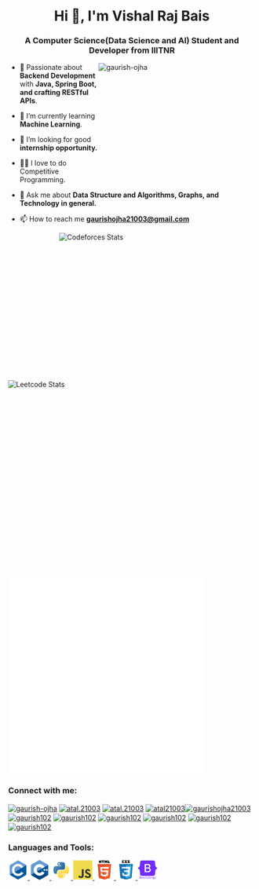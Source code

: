 
<h1 align="center">Hi 👋, I'm Vishal Raj Bais</h1>
<h3 align="center">A Computer Science(Data Science and AI) Student and Developer from IIITNR</h3>
<img align="right" src="https://wakatime.com/share/@gaurish21102/fd40fa31-41f3-4f44-b40d-bb2ebcbdc43d.svg" alt="gaurish-ojha" height="220" width="320" />

- 🔭 Passionate about **Backend Development** with **Java, Spring Boot, and crafting RESTful APIs**.

- 👯 I’m currently learning **Machine Learning**.

- 🤝 I’m looking for good **internship opportunity.**

- 👨‍💻 I love to do Competitive Programming.

- 💬 Ask me about **Data Structure and Algorithms, Graphs, and Technology in general.**

- 📫 How to reach me **gaurishojha21003@gmail.com**
<div>
  <img src="https://raw.githubusercontent.com/gaurishiiitnr/cf-visualizer/main/output/light_card.svg" alt="Codeforces Stats" width="400" height="300" style="float: right; margin-left: 20px;" />
    <img src="https://leetcard.jacoblin.cool/vishalbais31?ext=contest" alt="Leetcode Stats" width="400" height="400" style="float: left; margin-right: 20px;" />
     <img src="https://github.com/31Vishal08/cc-visualizer/blob/main/src/main/java/com/ccvisualizer/ccvisualizer/output.svg" alt="Codechef Stats" width="400" height="400" />
</div>

<h3 align="left">Connect with me:</h3>
<p align="left">
<a href="https://linkedin.com/in/gaurish-ojha" target="blank"><img align="center" src="https://raw.githubusercontent.com/rahuldkjain/github-profile-readme-generator/master/src/images/icons/Social/linked-in-alt.svg" alt="gaurish-ojha" height="30" width="40" /></a> <a href="https://codeforces.com/profile/atal.21003" target="blank"><img align="center" src="https://raw.githubusercontent.com/rahuldkjain/github-profile-readme-generator/master/src/images/icons/Social/codeforces.svg" alt="atal.21003" height="30" width="40" /></a>
<a href="https://www.codechef.com/users/atal21003" target="blank"><img align="center" src="https://cdn.jsdelivr.net/npm/simple-icons@3.1.0/icons/codechef.svg" alt="atal.21003" height="30" width="40" /></a>
<a href="https://www.hackerearth.com/@atal21003" target="blank"><img align="center" src="https://raw.githubusercontent.com/rahuldkjain/github-profile-readme-generator/master/src/images/icons/Social/hackerearth.svg" alt="atal21003" height="30" width="40" /></a><a href="https://www.hackerrank.com/gaurishojha21003" target="blank"><img align="center" src="https://raw.githubusercontent.com/rahuldkjain/github-profile-readme-generator/master/src/images/icons/Social/hackerrank.svg" alt="gaurishojha21003" height="30" width="40" /></a>
<a href="https://www.leetcode.com/gaurish102" target="blank"><img align="center" src="https://raw.githubusercontent.com/rahuldkjain/github-profile-readme-generator/master/src/images/icons/Social/leet-code.svg" alt="gaurish102" height="30" width="40" /></a> <a href="https://clist.by/account/atal/resource/codingcompetitions.withgoogle.com/" target="blank"><img align="center" src="https://clist.by/media/sizes/64x64/img/resources/codingcompetitions_withgoogle_com.png" alt="gaurish102" height="30" width="40" /></a>
  <a href="https://atcoder.jp/users/atal21003" target="blank"><img align="center" src="https://clist.by/media/sizes/32x32/img/resources/atcoder_jp.png" alt="gaurish102" height="30" width="40" /></a>
 <a href="https://auth.geeksforgeeks.org/user/gaurish_ojha/" target="blank"><img align="center" src="https://media.geeksforgeeks.org/gfg-gg-logo.svg" alt="gaurish102" height="30" width="40" /></a>
  <a href="https://clist.by/coder/atal21003/" target="blank"><img align="center" src="https://clist.by/static/img/logo-48.png?1654998059" alt="gaurish102" height="30" width="60" /></a>
  <a href="https://www.stopstalk.com/user/profile/Gaurish_Ojha" target="blank"><img align="center" src="https://www.stopstalk.com/stopstalk/static/images/StopStalk.png?_rev=20201225170526" alt="gaurish102" height="30" width="60" /></a>
</p>

<h3 align="left">Languages and Tools:</h3>
<p align="left"> 
 <a href="https://www.cprogramming.com/" target="_blank" rel="noreferrer"> <img src="https://raw.githubusercontent.com/devicons/devicon/master/icons/c/c-original.svg" alt="c" width="40" height="40"/> </a>
 <a href="https://www.w3schools.com/cpp/" target="_blank" rel="noreferrer"> <img src="https://raw.githubusercontent.com/devicons/devicon/master/icons/cplusplus/cplusplus-original.svg" alt="cplusplus" width="40" height="40"/> </a> 
 <a href="https://www.python.org" target="_blank" rel="noreferrer"> <img src="https://raw.githubusercontent.com/devicons/devicon/master/icons/python/python-original.svg" alt="python" width="40" height="40"/> </a> 
 <a href="https://developer.mozilla.org/en-US/docs/Web/JavaScript" target="_blank" rel="noreferrer"> <img src="https://raw.githubusercontent.com/devicons/devicon/master/icons/javascript/javascript-original.svg" alt="javascript" width="40" height="40"/> </a> 
 <a href="https://www.w3.org/html/" target="_blank" rel="noreferrer"> <img src="https://raw.githubusercontent.com/devicons/devicon/master/icons/html5/html5-original-wordmark.svg" alt="html5" width="40" height="40"/> </a>  
 <a href="https://www.w3schools.com/css/" target="_blank" rel="noreferrer"> <img src="https://raw.githubusercontent.com/devicons/devicon/master/icons/css3/css3-original-wordmark.svg" alt="css3" width="40" height="40"/> </a>
  <a href="https://getbootstrap.com" target="_blank" rel="noreferrer"> <img src="https://raw.githubusercontent.com/devicons/devicon/master/icons/bootstrap/bootstrap-plain-wordmark.svg" alt="bootstrap" width="40" height="40"/> </a> 
